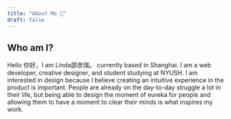 ```yaml
---
title: "About Me 🥳"
draft: false
---
```

## Who am I?

Hello 你好，I am Linda邵彦瑞。 currently based in Shanghai. I am a web developer, creative designer, and student studying at NYUSH. I am interested in design because I believe creating an intuitive experience in the product is important. People are already on the day-to-day struggle a lot in their life, but being able to design the moment of eureka for people and allowing them to have a moment to clear their minds is what inspires my work.